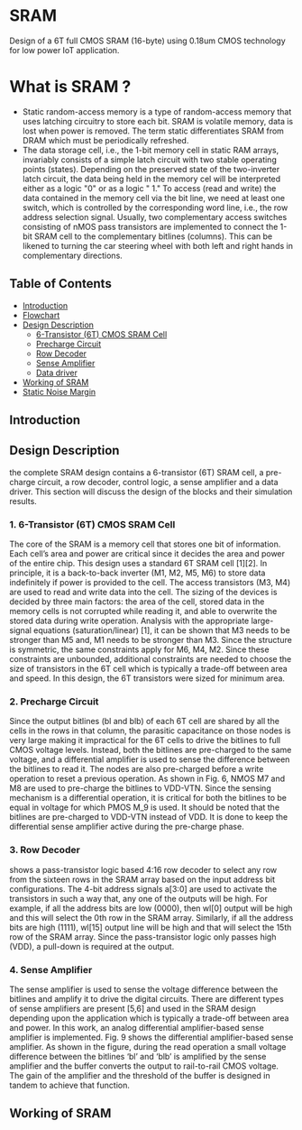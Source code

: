 # SRAM 
Design of a 6T full CMOS SRAM (16-byte) using 0.18um CMOS technology for low power IoT application.

# What is SRAM ?
- Static random-access memory is a type of random-access memory that uses latching circuitry to store each bit. SRAM is volatile memory, data is lost when power is removed. The term static differentiates SRAM from DRAM which must be periodically refreshed.
- The data storage cell, i.e., the 1-bit memory cell in static RAM arrays, invariably consists of a simple latch circuit with two stable operating points (states). Depending on the preserved state of the two-inverter latch circuit, the data being held in the memory cel will be interpreted either as a logic "0" or as a logic " 1." To access (read and write) the data contained in the memory cell via the bit line, we need at least one switch, which is controlled by the corresponding word line, i.e., the row address selection signal. Usually, two complementary access switches consisting of nMOS pass transistors are implemented to connect the 1-bit SRAM cell to the complementary bitlines (columns). This can be likened to turning the car steering wheel with both left and right hands in complementary directions.

## Table of Contents
- [Introduction](Introduction)
- [Flowchart](Flowchart)
- [Design Description](#Description)
   - [6-Transistor (6T) CMOS SRAM Cell](sramcell)
   - [Precharge Circuit](PCckt)
   - [Row Decoder](Row-Decoder)
   - [Sense Amplifier](SenseAmp)
   - [Data driver](datadriver)
- [Working of SRAM](#working-of-sram)
- [Static Noise Margin](SNM)

## Introduction

## Design Description
the complete SRAM design contains a 6-transistor (6T) SRAM cell, a pre-charge circuit, a row decoder, control logic, a sense amplifier and a data driver. This section will discuss the design of the blocks and their simulation results.

### 1. 6-Transistor (6T) CMOS SRAM Cell
The core of the SRAM is a memory cell that stores one bit of information. Each cell’s area and power are critical since it decides the area and power of the entire chip. This design uses a standard 6T SRAM cell [1][2]. In principle, it is a back-to-back inverter (M1, M2, M5, M6) to store data indefinitely if power is provided to the cell. The access transistors (M3, M4) are used to read and write data into the cell. The sizing of the devices is decided by three main factors: the area of the cell, stored data in the memory cells is not corrupted while reading it, and able to overwrite the stored data during write operation. Analysis with the appropriate large-signal equations (saturation/linear) [1], it can be shown that M3 needs to be stronger than M5 and, M1 needs to be stronger than M3. Since the structure is symmetric, the same constraints apply for M6, M4, M2. Since these constraints are unbounded, additional constraints are needed to choose the size of transistors in the 6T cell which is typically a trade-off between area and speed. In this design, the 6T transistors were sized for minimum area.

### 2. Precharge Circuit
Since the output bitlines (bl and blb) of each 6T cell are shared by all the cells in the rows in that column, the parasitic capacitance on those nodes is very large making it impractical for the 6T cells to drive the bitlines to full CMOS voltage levels. Instead, both the bitlines are pre-charged to the same voltage, and a differential amplifier is used to sense the difference between the bitlines to read it. The nodes are also pre-charged before a write operation to reset a previous operation. As shown in Fig. 6, NMOS M7 and M8 are used to pre-charge the bitlines to VDD-VTN. Since the sensing mechanism is a differential operation, it is critical for both the bitlines to be equal in voltage for which PMOS M_9 is used. It should be noted that the bitlines are pre-charged to VDD-VTN instead of VDD. It is done to keep the differential sense amplifier active during the pre-charge phase.

### 3. Row Decoder
shows a pass-transistor logic based 4:16 row decoder to select any row from the sixteen rows in the SRAM array based on the input address bit configurations. The 4-bit address signals a[3:0] are used to activate the transistors in such a way that, any one of the outputs will be high. For example, if all the address bits are low (0000), then wl[0] output will be high and this will select the 0th row in the SRAM array. Similarly, if all the address bits are high (1111), wl[15] output line will be high and that will select the 15th row of the SRAM array. Since the pass-transistor logic only passes high (VDD), a pull-down is required at the output.

### 4. Sense Amplifier
The sense amplifier is used to sense the voltage difference between the bitlines and amplify it to drive the digital circuits. There are different types of sense amplifiers are present [5,6] and used in the SRAM design depending upon the application which is typically a trade-off between area and power. In this work, an analog differential amplifier-based sense amplifier is implemented. Fig. 9 shows the differential amplifier-based sense amplifier. As shown in the figure, during the read operation a small voltage difference between the bitlines ‘bl’ and ‘blb’ is amplified by the sense amplifier and the buffer converts the output to rail-to-rail CMOS voltage. The gain of the amplifier and the threshold of the buffer is designed in tandem to achieve that function.

## Working of SRAM
